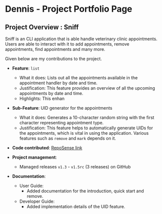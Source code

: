 # Dennis - Project Portfolio Page

## Project Overview : Sniff

Sniff is an CLI application that is able handle veterinary clinic appointments. Users are able to interact
with it to add appointments, remove appointments, find appointments and many more.

Given below are my contributions to the project.

* **Feature**: `list`
    * What it does: Lists out all the appointments available in the appointment handler by date and time.
    * Justification: This feature provides an overview of all the upcoming appointments by date and time.
    * Highlights: This enhan

* **Sub-Feature**: UID generator for the appointments
    * What it does: Generates a 10-character random string with the first character representing appointment type.
    * Justification: This feature helps to automatically generate UIDs for the appointments, which is vital in using
    the application. Various features such as `remove` and `mark` depends on it.

* **Code contributed**: 
    [RepoSense link](https://nus-cs2113-ay2223s2.github.io/tp-dashboard/?search=dendendenden04&breakdown=true)

* **Project management**:
    * Managed releases `v1.3` - `v1.5rc` (3 releases) on GitHub


* **Documentation**:
    * User Guide:
        * Added documentation for the introduction, quick start and remove.
    * Developer Guide:
        * Added implementation details of the UID feature.

    